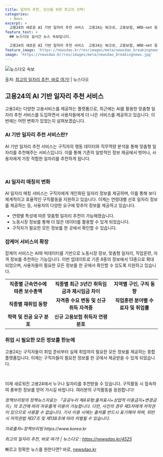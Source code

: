 ```yaml
---
title: 일자리 추천, 당신을 위한 최고의 선택!
categories:
  - News
excerpt: >
  고용24의 새로운 AI 기반 일자리 추천 서비스  고용24는 워크넷, 고용보험, HRD-net 등 다양한 고…
feature_text: >
  ## 뉴스다오 실시간 뉴스 속보입니다.

  고용24의 새로운 AI 기반 일자리 추천 서비스  고용24는 워크넷, 고용보험, HRD-net 등 다양한 고…
feature_image: 'https://newsdao.kr/res/images/meta/newsdao_breakingnews.jpg'
image: 'https://newsdao.kr/res/images/meta/newsdao_breakingnews.jpg'
---
```


![뉴스다오 속보](https://newsdao.kr/res/images/meta/newsdao_breakingnews.jpg)

<p>출처: <a href="https://newsdao.kr/4525" rel="dofollow">최고의 일자리 추천, 바로 여기!</a> | 뉴스다오</p>

<h2 data-ke-size="size26">고용24의 AI 기반 일자리 추천 서비스</h2>
고용24는 다양한 고용서비스를 제공하는 플랫폼으로, 최근에는 AI를 활용한 맞춤형 일자리 추천 서비스를 도입하면서 사용자들에게 더 나은 서비스를 제공하고 있습니다. 이번에는 어떤 변화가 있었는지 살펴보겠습니다.

<h3>AI 기반 일자리 추천 서비스란?</h3>
AI 기반 일자리 추천 서비스는 구직자의 행동 데이터와 직무역량 분석을 통해 맞춤형 일자리를 추천해주는 서비스입니다. 이를 통해 기존의 일방적인 정보 제공에서 벗어나, 사용자에게 가장 적합한 일자리를 추천하게 됩니다.

<p data-ke-size="size16">&nbsp;</p>

<h3>AI 일자리 매칭의 변화</h3>
AI 일자리 매칭 서비스는 구직자에게 개인화된 일자리 정보를 제공하며, 이를 통해 보다 체계적이고 효율적인 구직활동을 지원하고 있습니다. 이제는 연령대별 선호 일자리 정보를 제공하는 등, 사용자의 다양한 요구에 맞추어 정보를 제공하고 있습니다.

<ul>
  <li>연령별 특성에 따른 맞춤형 일자리 추천이 가능해졌습니다.</li>
  <li>노동시장 정보를 통해 더 많은 데이터를 활용할 수 있게 되었습니다.</li>
  <li>구직자가 필요한 모든 정보를 한 곳에서 확인할 수 있습니다.</li>
</ul>

<h3>잡케어 서비스의 확장</h3>
잡케어 서비스는 AI와 빅데이터를 기반으로 노동시장 정보, 맞춤형 일자리, 직업훈련, 자격 정보를 추천하는 기능입니다. 이번 업데이트로 기존 8종의 정보에서 13종으로 확대되었으며, 사용자들이 필요한 모든 정보를 한 곳에서 확인할 수 있도록 지원하고 있습니다.

<table>
  <tr>
    <td style="text-align: center; height: 17px;"><b>직종별 근속연수에 따른 보수총액</b></td>
    <td style="text-align: center; height: 17px;"><b>직종별 최근 3년간 취득임금과 제시임금 차이</b></td>
    <td style="text-align: center; height: 17px;"><b>지역별 구인, 구직 동향</b></td>
  </tr>
  <tr>
    <td style="text-align: center; height: 17px;"><b>직종별 재취업 동향</b></td>
    <td style="text-align: center; height: 17px;"><b>자격증 수요 변동 및 신규 취득 자격증</b></td>
    <td style="text-align: center; height: 17px;"><b>직업훈련 분야별 수료자 및 취업률</b></td>
  </tr>
  <tr>
    <td style="text-align: center; height: 17px;"><b>학력 및 전공 요구 분포</b></td>
    <td style="text-align: center; height: 17px;"><b>신규 고용보험 취득자 연령분포</b></td>
  </tr>
</table>

<h3>취업 시 필요한 모든 정보를 한눈에</h3>
고용24는 구직자들이 취업 준비부터 실제 취업까지 필요한 모든 정보를 제공하는 종합 플랫폼입니다. 이제는 구직자들이 필요한 정보를 한 곳에서 제공받을 수 있게 되었습니다.

<p data-ke-size="size16">&nbsp;</p>

이제 새로워진 고용24에서 누구나 일자리를 추천받을 수 있습니다. 구직활동 시 접속하여 풍부한 정보를 얻어 가시길 바랍니다. 여러분의 구직활동을 응원합니다!

<p><i>정책브리핑의 정책뉴스자료는 「공공누리 제4유형:출처표시+상업적 이용금지+변경금지」의 조건에 따라 자유롭게 이용이 가능합니다. 다만, 사진의 경우 제3자에게 저작권이 있으므로 사용할 수 없습니다. 기사 이용 시에는 출처를 반드시 표기해야 하며, 위반 시 저작권법 제37조 및 제138조에 따라 처벌될 수 있습니다.</i></p>
<p><i>자료출처=정책브리핑 https://www.korea.kr</i></p>
<p><i>최고의 일자리 추천, 바로 여기! | 뉴스다오 : <a href="https://newsdao.kr/4525">https://newsdao.kr/4525</a></i></p>
 

빠르고 정확한 뉴스를 원한다면? 바로, <a href="https://newsdao.kr" rel="dofollow">newsdao.kr</a>


